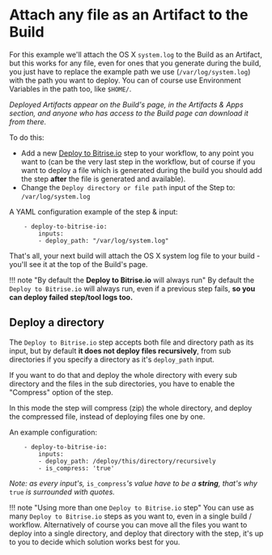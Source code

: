 # Attach any file as an Artifact to the Build

For this example we'll attach the OS X `system.log` to the Build as an Artifact, but this works for any file, even for ones that you generate during the build, you just have to replace the example path we use \(`/var/log/system.log`\) with the path you want to deploy. You can of course use Environment Variables in the path too, like `$HOME/`.

_Deployed Artifacts appear on the Build's page, in the Artifacts & Apps section, and anyone who has access to the Build page can download it from there._

To do this:

* Add a new [Deploy to Bitrise.io](https://github.com/bitrise-io/steps-deploy-to-bitrise-io) step to your workflow, to any point you want to \(can be the very last step in the workflow, but of course if you want to deploy a file which is generated during the build you should add the step **after** the file is generated and available\).
* Change the `Deploy directory or file path` input of the Step to: `/var/log/system.log`

A YAML configuration example of the step & input:

```text
    - deploy-to-bitrise-io:
        inputs:
        - deploy_path: "/var/log/system.log"
```

That's all, your next build will attach the OS X system log file to your build - you'll see it at the top of the Build's page.

!!! note "By default the **Deploy to Bitrise.io** will always run" By default the `Deploy to Bitrise.io` will always run, even if a previous step fails, **so you can deploy failed step/tool logs too.**

## Deploy a directory

The `Deploy to Bitrise.io` step accepts both file and directory path as its input, but by default **it does not deploy files recursively**, from sub directories if you specify a directory as it's `deploy_path` input.

If you want to do that and deploy the whole directory with every sub directory and the files in the sub directories, you have to enable the "Compress" option of the step.

In this mode the step will compress \(zip\) the whole directory, and deploy the compressed file, instead of deploying files one by one.

An example configuration:

```text
    - deploy-to-bitrise-io:
        inputs:
        - deploy_path: /deploy/this/directory/recursively
        - is_compress: 'true'
```

_Note: as every input's,_ `is_compress`_'s value have to be a **string**, that's why_ `true` _is surrounded with quotes._

!!! note "Using more than one `Deploy to Bitrise.io` step" You can use as many `Deploy to Bitrise.io` steps as you want to, even in a single build / workflow. Alternatively of course you can move all the files you want to deploy into a single directory, and deploy that directory with the step, it's up to you to decide which solution works best for you.

